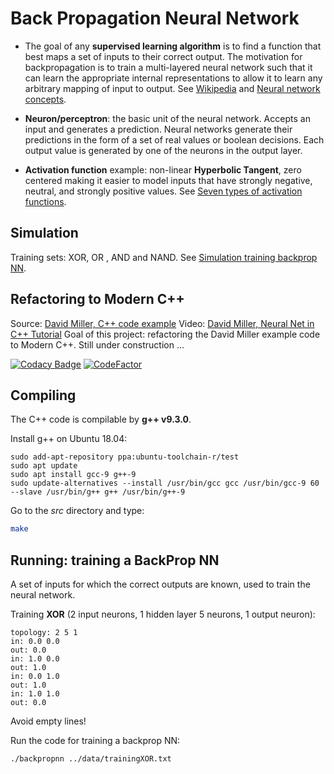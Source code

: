 # Back Propagation Neural Network

- The goal of any **supervised learning algorithm** is to find a function that best maps a set of inputs to their correct output. The motivation for backpropagation is to train a multi-layered neural network such that it can learn the appropriate internal representations to allow it to learn any arbitrary mapping of input to output. See [Wikipedia](https://en.wikipedia.org/wiki/Backpropagation) and [Neural network concepts](https://missinglink.ai/guides/neural-network-concepts/complete-guide-artificial-neural-networks/).
  
- **Neuron/perceptron**: the basic unit of the neural network. Accepts an input and generates a prediction. Neural networks generate their predictions in the form of a set of real values or boolean decisions. Each output value is generated by one of the neurons in the output layer.

- **Activation function** example: non-linear **Hyperbolic Tangent**, zero centered making it easier to model inputs that have strongly negative, neutral, and strongly positive values. See [Seven types of activation functions](https://missinglink.ai/guides/neural-network-concepts/7-types-neural-network-activation-functions-right/).
  
## Simulation   
Training sets: XOR, OR , AND and NAND. See [Simulation training backprop NN](http://www.emergentmind.com/neural-network).


## Refactoring to Modern C++

Source: [David Miller, C++ code example](https://inkdrop.net/dave/docs/neural-net-tutorial.cpp)
Video: [David Miller, Neural Net in C++ Tutorial](https://vimeo.com/19569529)
Goal of this project: refactoring the David Miller example code to Modern C++. Still under construction ...

[![Codacy Badge](https://api.codacy.com/project/badge/Grade/2cd688b1e3984f63b00fdee04e7dac4b)](https://www.codacy.com/project/josokw/BackPropNN/dashboard?utm_source=github.com&amp;utm_medium=referral&amp;utm_content=josokw/BackPropNN&amp;utm_campaign=Badge_Grade_Dashboard)
[![CodeFactor](https://www.codefactor.io/repository/github/josokw/backpropnn/badge)](https://www.codefactor.io/repository/github/josokw/backpropnn)



## Compiling

The C++ code is compilable by **g++ v9.3.0**.

Install g++ on Ubuntu 18.04:

```
sudo add-apt-repository ppa:ubuntu-toolchain-r/test
sudo apt update
sudo apt install gcc-9 g++-9
sudo update-alternatives --install /usr/bin/gcc gcc /usr/bin/gcc-9 60 --slave /usr/bin/g++ g++ /usr/bin/g++-9
```

Go to the *src* directory and type:

```bash
make
```

## Running: training a BackProp NN

A set of inputs for which the correct outputs are known, used to train the neural network.

Training **XOR** (2 input neurons, 1 hidden layer 5 neurons, 1 output neuron):

```
topology: 2 5 1
in: 0.0 0.0
out: 0.0
in: 1.0 0.0
out: 1.0
in: 0.0 1.0
out: 1.0
in: 1.0 1.0
out: 0.0
```

Avoid empty lines!

Run the code for training a backprop NN:

```bash
./backpropnn ../data/trainingXOR.txt
```

